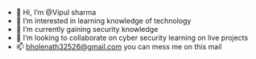 - 👋 Hi, I’m @Vipul sharma
- 👀 I’m interested in learning knowledge of technology
- 🌱 I’m currently gaining security knowledge 
- 💞️ I’m looking to collaborate on cyber security learning on live projects
- 📫 bholenath32526@gmail.com you can mess me on this mail

<!---
Bhole786/Bhole786 is a ✨ special ✨ repository because its `README.md` (this file) appears on your GitHub profile.
You can click the Preview link to take a look at your changes.
--->
